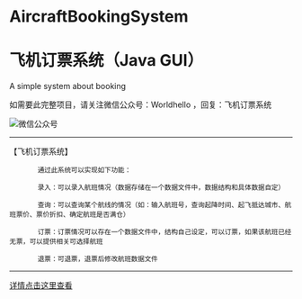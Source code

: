 # AircraftBookingSystem
# 飞机订票系统（Java GUI）
A simple system about booking 

如需要此完整项目，请关注微信公众号：Worldhello ，回复：飞机订票系统 

![微信公众号](http://pan.qingning99.cn/data/User/admin/home/data/articalePicture/qrcode_for_gh_6f974d85ab88_258.jpg)

------------------------------------------------
【飞机订票系统】

           通过此系统可以实现如下功能：

           录入：可以录入航班情况（数据存储在一个数据文件中，数据结构和具体数据自定）

           查询：可以查询某个航线的情况（如：输入航班号，查询起降时间、起飞抵达城市、航班票价、票价折扣、确定航班是否满仓）

           订票：订票情况可以存在一个数据文件中，结构自己设定，可以订票，如果该航班已经无票，可以提供相关可选择航班

           退票：可退票，退票后修改航班数据文件
           
------------------------------------------------

[详情点击这里查看](https://blog.csdn.net/vcx08/article/details/76336111)
